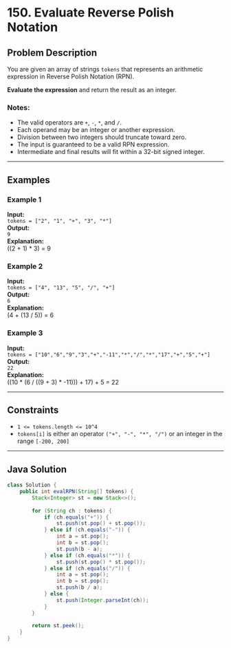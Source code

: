 # 150. Evaluate Reverse Polish Notation

## Problem Description

You are given an array of strings `tokens` that represents an arithmetic expression in Reverse Polish Notation (RPN).

**Evaluate the expression** and return the result as an integer.

### Notes:
- The valid operators are `+`, `-`, `*`, and `/`.
- Each operand may be an integer or another expression.
- Division between two integers should truncate toward zero.
- The input is guaranteed to be a valid RPN expression.
- Intermediate and final results will fit within a 32-bit signed integer.

---

## Examples

### Example 1
**Input:**  
`tokens = ["2", "1", "+", "3", "*"]`  
**Output:**  
`9`  
**Explanation:**  
((2 + 1) * 3) = 9

### Example 2
**Input:**  
`tokens = ["4", "13", "5", "/", "+"]`  
**Output:**  
`6`  
**Explanation:**  
(4 + (13 / 5)) = 6

### Example 3
**Input:**  
`tokens = ["10","6","9","3","+","-11","*","/","*","17","+","5","+"]`  
**Output:**  
`22`  
**Explanation:**  
((10 * (6 / ((9 + 3) * -11))) + 17) + 5 = 22

---

## Constraints

- `1 <= tokens.length <= 10^4`
- `tokens[i]` is either an operator `("+", "-", "*", "/")` or an integer in the range `[-200, 200]`

---

## Java Solution

```java
class Solution {
    public int evalRPN(String[] tokens) {
        Stack<Integer> st = new Stack<>();
        
        for (String ch : tokens) {
            if (ch.equals("+")) {
                st.push(st.pop() + st.pop());
            } else if (ch.equals("-")) {
                int a = st.pop();
                int b = st.pop();
                st.push(b - a);
            } else if (ch.equals("*")) {
                st.push(st.pop() * st.pop());
            } else if (ch.equals("/")) {
                int a = st.pop();
                int b = st.pop();
                st.push(b / a);
            } else {
                st.push(Integer.parseInt(ch));
            }
        }
        
        return st.peek();
    }
}

